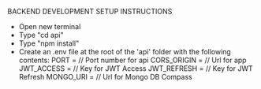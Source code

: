 BACKEND DEVELOPMENT SETUP INSTRUCTIONS
* Open new terminal
* Type "cd api"
* Type "npm install"
* Create an .env file at the root of the 'api' folder with the following contents:
    PORT = // Port number for api 
    CORS_ORIGIN = // Url for app
    JWT_ACCESS = // Key for JWT Access
    JWT_REFRESH = // Key for JWT Refresh
    MONGO_URI = // Url for Mongo DB Compass
